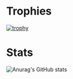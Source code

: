 
<h1>Trophies</h1>

[![trophy](https://github-profile-trophy.vercel.app/?username=Elrigor&row=2&column=3&theme=dracula&no-frame=true)](https://github.com/ryo-ma/github-profile-trophy)

<h1>Stats</h1>

![Anurag's GitHub stats](https://github-readme-stats.vercel.app/api?username=Elrigor&show_icons=true&theme=dark&hide_border=True)
